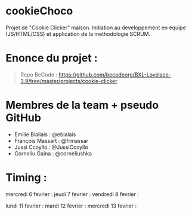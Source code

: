 # cookieChoco
Projet de "Cookie Clicker" maison. Initiation au developpement en equipe (JS/HTML/CSS) et application de la methodologie SCRUM.


# Enonce du projet : 

>Repo BeCode :
>https://github.com/becodeorg/BXL-Lovelace-3.9/tree/master/projects/cookie-clicker

# Membres de la team + pseudo GitHub
- Emilie Biailais : @ebialais
- François Massart : @frmassar
- Jussi Ccoyllo : @JussiCcoyllo
- Corneliu Gaina : @corneliushka

# Timing :

mercredi 6 fevrier :
jeudi 7 fevrier : 
vendredi 8 fevrier : 

lundi 11 fevrier :
mardi 12 fevrier : 
mercredi 13 fevrier : 
